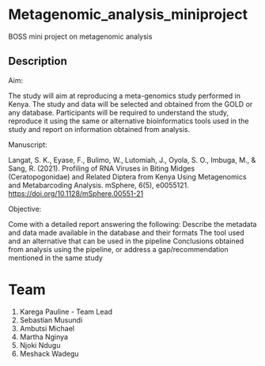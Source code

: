 # Metagenomic_analysis_miniproject
BOSS mini project on metagenomic analysis

## Description
Aim:

The study will aim at reproducing a meta-genomics study performed in Kenya. The study and data will be selected and obtained from the GOLD or any database. Participants will be required to understand the study, reproduce it using the same or alternative bioinformatics tools used in the study and report on information obtained from analysis.

Manuscript:

Langat, S. K., Eyase, F., Bulimo, W., Lutomiah, J., Oyola, S. O., Imbuga, M., & Sang, R. (2021). Profiling of RNA Viruses in Biting Midges (Ceratopogonidae) and Related Diptera from Kenya Using Metagenomics and Metabarcoding Analysis. mSphere, 6(5), e0055121. https://doi.org/10.1128/mSphere.00551-21

Objective:

Come with a detailed report answering the following:
Describe the metadata and data made available in the database and their formats
The tool used and an alternative that can be used in the pipeline
Conclusions obtained from analysis using the pipeline, or address a gap/recommendation mentioned in the same study

# Team
1. Karega Pauline - Team Lead
2. Sebastian Musundi
3. Ambutsi Michael
4. Martha Nginya
5. Njoki Ndugu
6. Meshack Wadegu
